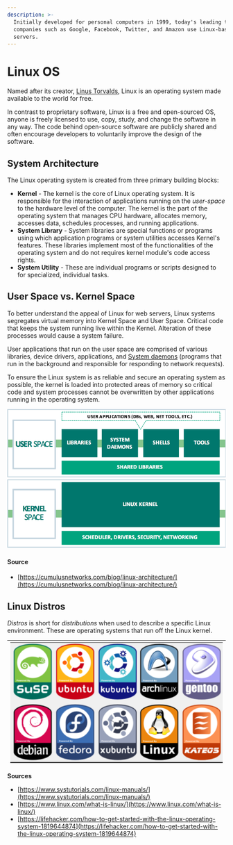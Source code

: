 ```yaml
---
description: >-
  Initially developed for personal computers in 1999, today's leading technology
  companies such as Google, Facebook, Twitter, and Amazon use Linux-based
  servers.
---
```


# Linux OS

Named after its creator, [Linus Torvalds](https://en.wikipedia.org/wiki/Linus_Torvalds), Linux is an operating system made available to the world for free. 

In contrast to proprietary software, Linux is a free and open-sourced OS, anyone is freely licensed to use, copy, study, and change the software in any way.  The code behind open-source software are publicly shared and often encourage developers  to voluntarily improve the design of the software.  

## System Architecture            

The Linux operating system is created from three primary building blocks: 

* **Kernel** - The kernel is the core of Linux operating system. It is responsible for the interaction of applications running on the _user-space_  to the hardware level of the computer. The kernel is the part of the operating system that manages CPU hardware, allocates memory, accesses data, schedules processes, and running applications. 
* **System Library** - System libraries are special functions or programs using which application programs or system utilities accesses Kernel's features. These libraries implement most of the functionalities of the operating system and do not requires kernel module's code access rights.
* **System Utility** - These are individual programs or scripts designed to for specialized, individual tasks.

## User Space vs. Kernel Space

To better understand the appeal of Linux for web servers, Linux systems segregates virtual memory into Kernel Space and User Space.  Critical code that keeps the system running live within the Kernel. Alteration of these processes would cause a system failure. 

User applications that run on the user space are comprised of various libraries, device drivers, applications, and [System daemons](https://www.freedesktop.org/software/systemd/man/daemon.html) \(programs that run in the background and responsible for responding to network requests\).

To ensure the Linux system is as reliable and secure an operating system as possible, the kernel is loaded into protected areas of memory so critical code and system processes cannot be overwritten by other applications running in the operating system.

![credit: cumulusnetworks.com](.gitbook/assets/screen-shot-2019-09-21-at-5.27.00-pm.png)

#### Source

* [https://cumulusnetworks.com/blog/linux-architecture/](https://cumulusnetworks.com/blog/linux-architecture/) 

## Linux Distros

_Distros_ is short for _distributions_ when used to describe a specific Linux environment.  These are operating systems that run off the Linux kernel.









|                                                      ![](.gitbook/assets/screen-shot-2019-09-21-at-4.31.09-pm.png) |
| :--- |


**Sources**

* [https://www.systutorials.com/linux-manuals/](https://www.systutorials.com/linux-manuals/)
* [https://www.linux.com/what-is-linux/](https://www.linux.com/what-is-linux/)
* [https://lifehacker.com/how-to-get-started-with-the-linux-operating-system-1819644874](https://lifehacker.com/how-to-get-started-with-the-linux-operating-system-1819644874)

